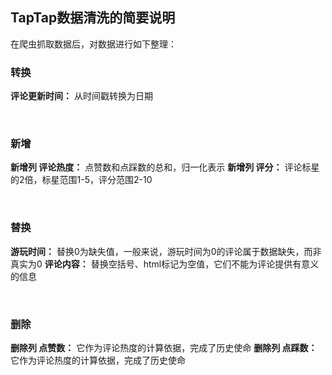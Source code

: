 ## TapTap数据清洗的简要说明

在爬虫抓取数据后，对数据进行如下整理：

### 转换
  **评论更新时间：** 从时间戳转换为日期

<br/>

### 新增

 **新增列 评论热度：** 点赞数和点踩数的总和，归一化表示
 **新增列 评分：**	评论标星的2倍，标星范围1-5，评分范围2-10

<br/>

### 替换

 **游玩时间：** 替换0为缺失值，一般来说，游玩时间为0的评论属于数据缺失，而非真实为0
  **评论内容：** 替换空括号、html标记为空值，它们不能为评论提供有意义的信息
  
<br/>

### 删除
**删除列 点赞数：** 它作为评论热度的计算依据，完成了历史使命 
**删除列 点踩数：** 它作为评论热度的计算依据，完成了历史使命 
